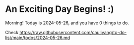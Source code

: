 # An Exciting Day Begins! :)

Morning! Today is 2024-05-26, and you have 0 things to do.

Check https://raw.githubusercontent.com/cauliyang/to-do-list/main/todos/2024-05-26.md